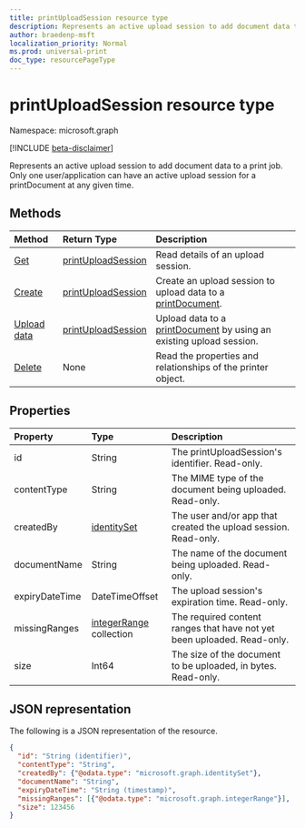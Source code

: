 ```yaml
---
title: printUploadSession resource type
description: Represents an active upload session to add document data to a print job.
author: braedenp-msft
localization_priority: Normal
ms.prod: universal-print
doc_type: resourcePageType
---
```


# printUploadSession resource type

Namespace: microsoft.graph

[!INCLUDE [beta-disclaimer](../../includes/beta-disclaimer.md)]

Represents an active upload session to add document data to a print job. Only one user/application can have an active upload session for a printDocument at any given time.

## Methods

| Method       | Return Type | Description |
|:-------------|:------------|:------------|
| [Get](../api/printdocument-get-uploadsession.md) | [printUploadSession](printuploadsession.md) | Read details of an upload session. |
| [Create](../api/printdocument-put-uploadsession.md) | [printUploadSession](printuploadsession.md) | Create an upload session to upload data to a [printDocument](printdocument.md). |
| [Upload data](../api/printdocument-put-uploadsession-value.md) | [printUploadSession](printuploadsession.md) | Upload data to a [printDocument](printdocument.md) by using an existing upload session. |
| [Delete](../api/printdocument-delete-uploadsession.md) | None | Read the properties and relationships of the printer object. |

## Properties
| Property     | Type        | Description |
|:-------------|:------------|:------------|
|id|String|The printUploadSession's identifier. Read-only.|
|contentType|String|The MIME type of the document being uploaded. Read-only.|
|createdBy|[identitySet](identitySet.md)|The user and/or app that created the upload session. Read-only.|
|documentName|String|The name of the document being uploaded. Read-only.|
|expiryDateTime|DateTimeOffset|The upload session's expiration time. Read-only.|
|missingRanges|[integerRange](integerrange.md) collection|The required content ranges that have not yet been uploaded. Read-only.|
|size|Int64|The size of the document to be uploaded, in bytes. Read-only.|

## JSON representation

The following is a JSON representation of the resource.

<!-- {
  "blockType": "resource",
  "optionalProperties": [

  ],
  "@odata.type": "microsoft.graph.printer",
  "keyProperty": "id",
  "baseType":"microsoft.graph.entity"
}-->

```json
{
  "id": "String (identifier)",
  "contentType": "String",
  "createdBy": {"@odata.type": "microsoft.graph.identitySet"},
  "documentName": "String",
  "expiryDateTime": "String (timestamp)",
  "missingRanges": [{"@odata.type": "microsoft.graph.integerRange"}],
  "size": 123456
}

```

<!-- uuid: 8fcb5dbc-d5aa-4681-8e31-b001d5168d79
2015-10-25 14:57:30 UTC -->
<!-- {
  "type": "#page.annotation",
  "description": "printer resource",
  "keywords": "",
  "section": "documentation",
  "tocPath": ""
}-->